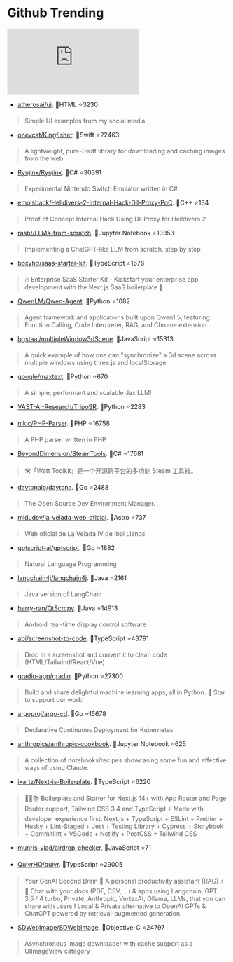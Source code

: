 # Github Trending 
 ![daily-bing](https://api.isoyu.com/bing_images.php) 
 - [atherosai/ui](https://github.com/atherosai/ui). 💪HTML ⭐3230 
 > Simple UI examples from my social media 
 - [onevcat/Kingfisher](https://github.com/onevcat/Kingfisher). 💪Swift ⭐22463 
 > A lightweight, pure-Swift library for downloading and caching images from the web. 
 - [Ryujinx/Ryujinx](https://github.com/Ryujinx/Ryujinx). 💪C# ⭐30391 
 > Experimental Nintendo Switch Emulator written in C# 
 - [emoisback/Helldivers-2-Internal-Hack-Dll-Proxy-PoC](https://github.com/emoisback/Helldivers-2-Internal-Hack-Dll-Proxy-PoC). 💪C++ ⭐134 
 > Proof of Concept Internal Hack Using Dll Proxy for Helldivers 2 
 - [rasbt/LLMs-from-scratch](https://github.com/rasbt/LLMs-from-scratch). 💪Jupyter Notebook ⭐10353 
 > Implementing a ChatGPT-like LLM from scratch, step by step 
 - [boxyhq/saas-starter-kit](https://github.com/boxyhq/saas-starter-kit). 💪TypeScript ⭐1676 
 > 🔥 Enterprise SaaS Starter Kit - Kickstart your enterprise app development with the Next.js SaaS boilerplate 🚀 
 - [QwenLM/Qwen-Agent](https://github.com/QwenLM/Qwen-Agent). 💪Python ⭐1082 
 > Agent framework and applications built upon Qwen1.5, featuring Function Calling, Code Interpreter, RAG, and Chrome extension. 
 - [bgstaal/multipleWindow3dScene](https://github.com/bgstaal/multipleWindow3dScene). 💪JavaScript ⭐15313 
 > A quick example of how one can "synchronize" a 3d scene across multiple windows using three.js and localStorage 
 - [google/maxtext](https://github.com/google/maxtext). 💪Python ⭐670 
 > A simple, performant and scalable Jax LLM! 
 - [VAST-AI-Research/TripoSR](https://github.com/VAST-AI-Research/TripoSR). 💪Python ⭐2283 
 >  
 - [nikic/PHP-Parser](https://github.com/nikic/PHP-Parser). 💪PHP ⭐16758 
 > A PHP parser written in PHP 
 - [BeyondDimension/SteamTools](https://github.com/BeyondDimension/SteamTools). 💪C# ⭐17681 
 > 🛠「Watt Toolkit」是一个开源跨平台的多功能 Steam 工具箱。 
 - [daytonaio/daytona](https://github.com/daytonaio/daytona). 💪Go ⭐2488 
 > The Open Source Dev Environment Manager. 
 - [midudev/la-velada-web-oficial](https://github.com/midudev/la-velada-web-oficial). 💪Astro ⭐737 
 > Web oficial de La Velada IV de Ibai Llanos 
 - [gptscript-ai/gptscript](https://github.com/gptscript-ai/gptscript). 💪Go ⭐1882 
 > Natural Language Programming 
 - [langchain4j/langchain4j](https://github.com/langchain4j/langchain4j). 💪Java ⭐2161 
 > Java version of LangChain 
 - [barry-ran/QtScrcpy](https://github.com/barry-ran/QtScrcpy). 💪Java ⭐14913 
 > Android real-time display control software 
 - [abi/screenshot-to-code](https://github.com/abi/screenshot-to-code). 💪TypeScript ⭐43791 
 > Drop in a screenshot and convert it to clean code (HTML/Tailwind/React/Vue) 
 - [gradio-app/gradio](https://github.com/gradio-app/gradio). 💪Python ⭐27300 
 > Build and share delightful machine learning apps, all in Python. 🌟 Star to support our work! 
 - [argoproj/argo-cd](https://github.com/argoproj/argo-cd). 💪Go ⭐15678 
 > Declarative Continuous Deployment for Kubernetes 
 - [anthropics/anthropic-cookbook](https://github.com/anthropics/anthropic-cookbook). 💪Jupyter Notebook ⭐625 
 > A collection of notebooks/recipes showcasing some fun and effective ways of using Claude. 
 - [ixartz/Next-js-Boilerplate](https://github.com/ixartz/Next-js-Boilerplate). 💪TypeScript ⭐6220 
 > 🚀🎉📚 Boilerplate and Starter for Next.js 14+ with App Router and Page Router support, Tailwind CSS 3.4 and TypeScript ⚡️ Made with developer experience first: Next.js + TypeScript + ESLint + Prettier + Husky + Lint-Staged + Jest + Testing Library + Cypress + Storybook + Commitlint + VSCode + Netlify + PostCSS + Tailwind CSS 
 - [munris-vlad/airdrop-checker](https://github.com/munris-vlad/airdrop-checker). 💪JavaScript ⭐71 
 >  
 - [QuivrHQ/quivr](https://github.com/QuivrHQ/quivr). 💪TypeScript ⭐29005 
 > Your GenAI Second Brain 🧠 A personal productivity assistant (RAG) ⚡️🤖 Chat with your docs (PDF, CSV, ...) & apps using Langchain, GPT 3.5 / 4 turbo, Private, Anthropic, VertexAI, Ollama, LLMs, that you can share with users ! Local & Private alternative to OpenAI GPTs & ChatGPT powered by retrieval-augmented generation. 
 - [SDWebImage/SDWebImage](https://github.com/SDWebImage/SDWebImage). 💪Objective-C ⭐24797 
 > Asynchronous image downloader with cache support as a UIImageView category 
 
